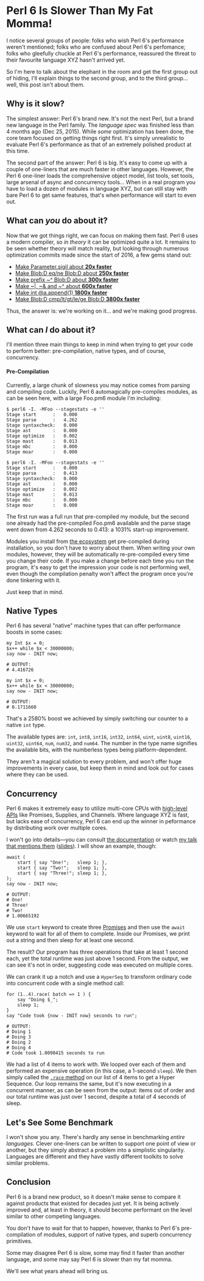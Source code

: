 # Perl 6 Is Slower Than My Fat Momma!

I notice several groups of people:
folks who wish Perl 6's performance weren't mentioned;
folks who are confused about Perl 6's perfomance;
folks who gleefully chuckle at Perl 6's performance,
reassured the threat to their favourite language XYZ
hasn't arrived yet.

So I'm here to talk about the elephant in the room
and get the first group out of hiding,
I'll explain things to the second group, and to the
third group... well, this post isn't about them.

## Why is it slow?

The simplest answer: Perl 6's brand new. It's not
the next Perl, but a brand new language in the Perl family. The
*language spec* was finished less than 4
months ago (Dec 25, 2015). While *some* optimization
has been done, the core team focused on getting
things right first. It's simply unrealistic to
evaluate Perl 6's performance as that of an extremely
polished product at this time.

The second part of the answer: Perl 6 is big.
It's easy to come up with a couple of one-liners that
are much faster in other languages. However, the
Perl 6 one-liner loads the comprehensive object
model, list tools, set tools, large arsenal of async
and concurrency tools... When in a real program you have to load
a dozen of modules in language XYZ, but can still stay
with bare Perl 6 to get same features, that's when performance will
start to even out.

## What can ***you*** do about it?

Now that we got things right, we can focus on making
them fast. Perl 6 uses a modern compiler, so
*in theory* it can be optimized quite a lot. It
remains to be seen whether theory will match reality,
but looking through numerous optimization commits
made since the start of 2016, a few gems stand out:

* [Make Parameter.sigil about **20x faster**](https://github.com/rakudo/rakudo/commit/add25c771c5b82ab0ce5bd3f6c0e87a6e9334a2d)
* [Make Blob:D eq/ne Blob:D about **250x faster**](https://github.com/rakudo/rakudo/commit/1969a42525f69d930735009a1dbbc39f3e910888)
* [Make prefix ~^ Blob:D about **300x faster**](https://github.com/rakudo/rakudo/commit/fb74abc314efa2dcc7f4866f1378f40a17410a50)
* [Make ~|, ~& and ~^ about **600x faster**](https://github.com/rakudo/rakudo/commit/138441c97df2fc0603047b589e1fa71a126185f3)
* [Make int @a.append(1) **1800x faster**](https://github.com/rakudo/rakudo/commit/c70a18e9cd4aff36c2c7a6b8f9a62770c8c533b3)
* [Make Blob:D cmp/lt/gt/le/ge Blob:D **3800x faster**](https://github.com/rakudo/rakudo/commit/e3342da00e7cfca618acbab37b90f13a133c73f6)

Thus, the answer is: we're working on it... and we're making good progress.

## What can ***I*** do about it?

I'll mention three main things to keep in mind when trying
to get your code to perform better:
pre-compilation, native types, and of course, concurrency.

#### Pre-Compilation

Currently, a large chunk of slowness you may notice comes
from parsing and compiling code. Luckily, Perl 6
automagically pre-compiles modules, as can be seen here, with
a large Foo.pm6 module I'm including:

    $ perl6 -I. -MFoo --stagestats -e ''
    Stage start      :   0.000
    Stage parse      :   4.262
    Stage syntaxcheck:   0.000
    Stage ast        :   0.000
    Stage optimize   :   0.002
    Stage mast       :   0.013
    Stage mbc        :   0.000
    Stage moar       :   0.000
    
    $ perl6 -I. -MFoo --stagestats -e ''
    Stage start      :   0.000
    Stage parse      :   0.413
    Stage syntaxcheck:   0.000
    Stage ast        :   0.000
    Stage optimize   :   0.002
    Stage mast       :   0.013
    Stage mbc        :   0.000
    Stage moar       :   0.000

The first run was a full run that pre-compiled my module, but the second one already had the
pre-compiled Foo.pm6 available and the parse stage went down from
4.262 seconds to 0.413: a 1031% start-up improvement.

Modules you install from [the ecosystem](http://modules.perl6.org/) get
pre-compiled during installation, so you don't have to
worry about them. When writing your own modules, however,
they will be automatically re-pre-compiled every time you change their
code. If you make a change before each time you run
the program, it's easy to get the impression your code is not
performing well, even though the compilation penalty
won't affect the program once you're done tinkering with it.

Just keep that in mind.

## Native Types

Perl 6 has several "native" machine types that can offer
performance boosts in some cases:

    my Int $x = 0;
    $x++ while $x < 30000000;
    say now - INIT now;

    # OUTPUT:
    # 4.416726

    my int $x = 0;
    $x++ while $x < 30000000;
    say now - INIT now;

    # OUTPUT:
    # 0.1711660

That's a 2580% boost we achieved by simply switching our counter to
a native `int` type.
    
The available types are: `int`, `int8`, `int16`, `int32`, `int64`,
`uint`, `uint8`, `uint16`, `uint32`, `uint64`, `num`, `num32`,
and `num64`. The number in the type name signifies the available
bits, with the numberless types being platform-dependent.

They aren't a magical solution to every problem, and won't offer huge
improvements in every case, but keep them in mind and look out
for cases where they can be used.

## Concurrency

Perl 6 makes it extremely easy to utilize multi-core CPUs with
[high-level APIs](http://docs.perl6.org/language/concurrency#High-level_APIs)
like Promises, Supplies, and Channels. Where language XYZ is fast,
but lacks ease of concurrency, Perl 6 can end up the winner in peformance
by distributing work over multiple cores.

I won't go into details—you can consult
[the documentation](http://docs.perl6.org/language/concurrency)
or watch [my talk that mentions them](https://youtu.be/paa3niF72Nw?t=32m14s)
([slides](http://tpm2016.zoffix.com/#/33)). I will show an example, though:

    await (
        start { say "One!";   sleep 1; },
        start { say "Two!";   sleep 1; },
        start { say "Three!"; sleep 1; },
    );
    say now - INIT now;

    # OUTPUT:
    # One!
    # Three!
    # Two!
    # 1.00665192

We use `start` keyword to create three
[Promises](http://docs.perl6.org/type/Promise) and then use the
`await` keyword to wait for all of them to complete. Inside our
Promises, we print out a string and then sleep for at least one second.

The result? Our program has three operations that take
at least 1 second each, yet the total runtime was
just above 1 second. From the output, we can
see it's not in order, suggesting code was executed
on multiple cores.

We can crank it up a notch and use a `HyperSeq` to transform ordinary
code into concurrent code with a single method call:

    for (1..4).race( batch => 1 ) {
        say "Doing $_";
        sleep 1;
    }
    say "Code took {now - INIT now} seconds to run";

    # OUTPUT:
    # Doing 1
    # Doing 3
    # Doing 2
    # Doing 4
    # Code took 1.0090415 seconds to run

We had a list of 4 items to work with. We looped over each of
them and performed an expensive operation (in this case, a 1-second
`sleep`). We then simply called the
[`.race` method](http://docs.perl6.org/routine/race) on our list of
4 items to get a Hyper Sequence. Our loop remains the same, but it's
now executing in a concurrent manner, as can be seen from the output:
items out of order and our total runtime was just over 1 second,
despite a total of 4 seconds of sleep.

## Let's See Some Benchmark

I won't show you any. There's hardly any sense in benchmarking *entire
languages.* Clever one-liners can be written to support
one point of view or another, but they simply abstract a problem into
a simplistic singularity. Languages are different and they have
vastly different toolkits to solve similar problems.

## Conclusion

Perl 6 is a brand new product, so it doesn't make sense to compare it
against products that existed for decades just yet. It is being
actively improved and, at least in theory, it should become
performant on the level similar to other competing languages.

You don't have to wait for that to happen, however, thanks to
Perl 6's pre-compilation of modules, support of native types, and
superb concurrency primitives.

Some may disagree Perl 6 is slow, some may find it faster than another
language, and some may say Perl 6 is slower than my fat momma.

We'll see what years ahead will bring us.




